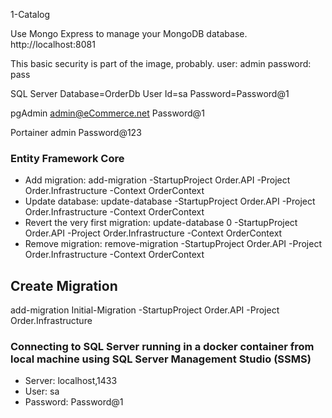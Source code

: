 
1-Catalog

Use Mongo Express to manage your MongoDB database.
http://localhost:8081

This basic security is part of the image, probably.
user: admin
password: pass

SQL Server
Database=OrderDb
User Id=sa
Password=Password@1

pgAdmin
admin@eCommerce.net
Password@1

Portainer
admin
Password@123

### Entity Framework Core

- Add migration: add-migration <MigrationName> -StartupProject Order.API -Project Order.Infrastructure -Context OrderContext 
- Update database: update-database -StartupProject Order.API -Project Order.Infrastructure -Context OrderContext
- Revert the very first migration: update-database 0 -StartupProject Order.API -Project Order.Infrastructure -Context OrderContext
- Remove migration: remove-migration -StartupProject Order.API -Project Order.Infrastructure -Context OrderContext

## Create Migration

add-migration Initial-Migration -StartupProject Order.API -Project Order.Infrastructure

### Connecting to SQL Server running in a docker container from local machine using SQL Server Management Studio (SSMS)

- Server: localhost,1433
- User: sa
- Password: Password@1